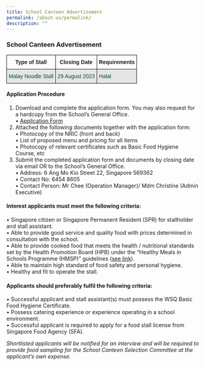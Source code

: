 ```yaml
---
title: School Canteen Advertisement
permalink: /about-us/permalink/
description: ""
---
```

### School Canteen Advertisement

<style type="text/css">
.tg  {border-collapse:collapse;border-spacing:0;}
.tg td{border-color:black;border-style:solid;border-width:1px;font-family:Arial, sans-serif;font-size:14px;
  overflow:hidden;padding:10px 5px;word-break:normal;}
.tg th{border-color:black;border-style:solid;border-width:1px;font-family:Arial, sans-serif;font-size:14px;
  font-weight:normal;overflow:hidden;padding:10px 5px;word-break:normal;}
.tg .tg-74pa{background-color:#FFF;color:#004D2E;font-weight:bold;text-align:center;vertical-align:middle}
.tg .tg-nlyn{background-color:#FFF;color:#004D2E;text-align:left;vertical-align:top}
.tg .tg-60xp{background-color:#E5E5E5;color:#004D2E;text-align:left;vertical-align:middle}
.tg .tg-xar3{background-color:#FFF;color:#004D2E;text-align:left;vertical-align:middle}
.tg .tg-didf{background-color:#E5E5E5;color:#004D2E;text-align:left;vertical-align:top}
.tg .tg-0lax{text-align:left;vertical-align:top}
</style>
<table class="tg">
<thead>
  <tr>
    <th class="tg-60pa"><span style="font-weight:700">Type of Stall</span></th>
    <th class="tg-60pa"><span style="font-weight:700">Closing Date</span></th>
    <th class="tg-60pa"><span style="font-weight:700">Requirements</span></th>
  </tr>
</thead>
<tbody>
  <tr>
    <td class="tg-60xp">Malay Noodle Stall</td>
    <td class="tg-60xp">29 August 2023</td>
    <td class="tg-60xp">Halal</td>
  </tr>  
</tbody>
</table>

#### Application Procedure 
1.	Download and complete the application form. You may also request for a hardcopy from the School’s General Office. <br>
		•	[Application Form](https://cms.isomer.gov.sg/sites/moe-angmokiosec/media/files/mediaDirectory/files/editMediaSettings/canteen%20application%20form.pdf)
2.	Attached the following documents together with the application form: <br>
•	Photocopy of the NRIC (front and back) <br>
•	List of proposed menu and pricing for all items <br>
•	Photocopy of relevant certificates such as Basic Food Hygiene Course, etc
3.	Submit the completed application form and documents by closing date via email OR to the School’s General Office. <br>
•	Address: 6 Ang Mo Kio Street 22, Singapore 569362<br>
•	Contact No: 6454 8605<br>
•	Contact Person: Mr Chee (Operation Manager)/ Mdm Christine (Admin Executive)
#### Interest applicants must meet the following criteria:
•	Singapore citizen or Singapore Permanent Resident (SPR) for stallholder and stall assistant.<br>
•	Able to provide good service and quality food with prices determined in consultation with the school.<br>
•	Able to provide cooked food that meets the health / nutritional standards set by the Health Promotion Board (HPB) under the “Healthy Meals in Schools Programme (HMSP)” guidelines ([see link](https://www.hpb.gov.sg/schools/school-programmes/healthy-meals-in-schools-programme)).<br>
•	Able to maintain high standard of food safety and personal hygiene.<br>
•	Healthy and fit to operate the stall.

#### Applicants should preferably fulfil the following criteria:

•	Successful applicant and stall assistant(s) must possess the WSQ Basic Food Hygiene Certificate. <br>
•	Possess catering experience or experience operating in a school environment. <br>
•	Successful applicant is required to apply for a food stall license from Singapore Food Agency (SFA).

*Shortlisted applicants will be notified for an interview and will be required to provide food sampling for the School Canteen Selection Committee at the applicant’s own expense.*
